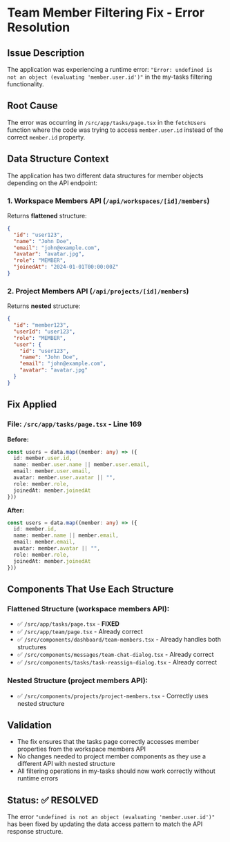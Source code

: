 # Team Member Filtering Fix - Error Resolution

## Issue Description
The application was experiencing a runtime error: `"Error: undefined is not an object (evaluating 'member.user.id')"` in the my-tasks filtering functionality.

## Root Cause
The error was occurring in `/src/app/tasks/page.tsx` in the `fetchUsers` function where the code was trying to access `member.user.id` instead of the correct `member.id` property.

## Data Structure Context
The application has two different data structures for member objects depending on the API endpoint:

### 1. Workspace Members API (`/api/workspaces/[id]/members`)
Returns **flattened** structure:
```json
{
  "id": "user123",
  "name": "John Doe",
  "email": "john@example.com",
  "avatar": "avatar.jpg",
  "role": "MEMBER",
  "joinedAt": "2024-01-01T00:00:00Z"
}
```

### 2. Project Members API (`/api/projects/[id]/members`)
Returns **nested** structure:
```json
{
  "id": "member123",
  "userId": "user123", 
  "role": "MEMBER",
  "user": {
    "id": "user123",
    "name": "John Doe", 
    "email": "john@example.com",
    "avatar": "avatar.jpg"
  }
}
```

## Fix Applied

### File: `/src/app/tasks/page.tsx` - Line 169
**Before:**
```typescript
const users = data.map((member: any) => ({
  id: member.user.id,
  name: member.user.name || member.user.email,
  email: member.user.email,
  avatar: member.user.avatar || "",
  role: member.role,
  joinedAt: member.joinedAt
}))
```

**After:**
```typescript
const users = data.map((member: any) => ({
  id: member.id,
  name: member.name || member.email,
  email: member.email,
  avatar: member.avatar || "",
  role: member.role,
  joinedAt: member.joinedAt
}))
```

## Components That Use Each Structure

### Flattened Structure (workspace members API):
- ✅ `/src/app/tasks/page.tsx` - **FIXED**
- ✅ `/src/app/team/page.tsx` - Already correct
- ✅ `/src/components/dashboard/team-members.tsx` - Already handles both structures
- ✅ `/src/components/messages/team-chat-dialog.tsx` - Already correct
- ✅ `/src/components/tasks/task-reassign-dialog.tsx` - Already correct

### Nested Structure (project members API):
- ✅ `/src/components/projects/project-members.tsx` - Correctly uses nested structure

## Validation
- The fix ensures that the tasks page correctly accesses member properties from the workspace members API
- No changes needed to project member components as they use a different API with nested structure
- All filtering operations in my-tasks should now work correctly without runtime errors

## Status: ✅ RESOLVED
The error `"undefined is not an object (evaluating 'member.user.id')"` has been fixed by updating the data access pattern to match the API response structure.
